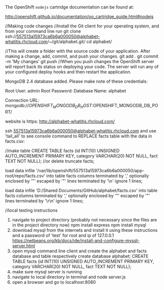 The OpenShift `nodejs` cartridge documentation can be found at:

http://openshift.github.io/documentation/oo_cartridge_guide.html#nodejs


//Making code changes
//Install the Git client for your operating system, and from your command line run
git clone ssh://557513a15973ca6b6a000050@alphabet-whatitis.rhcloud.com/~/git/alphabet.git/
cd alphabet/

//This will create a folder with the source code of your application. After making a change, add, commit, and push your changes.
git add .
git commit -m 'My changes'
git push
//When you push changes the OpenShift server will report back its status on deploying your code. The server will run any of your configured deploy hooks and then restart the application.

MongoDB 2.4 database added.  Please make note of these credentials:

   Root User:     admin
   Root Password: 
   Database Name: alphabet

Connection URL: mongodb://$OPENSHIFT_MONGODB_DB_HOST:$OPENSHIFT_MONGODB_DB_PORT/

website is https:
http://alphabet-whatitis.rhcloud.com/

ssh 557513a15973ca6b6a000050@alphabet-whatitis.rhcloud.com
and use 'tail_all' to see console
command to REPLACE facts table with the data in facts.csv:


//make table
CREATE TABLE facts (id INT(10) UNSIGNED AUTO_INCREMENT PRIMARY KEY, category VARCHAR(20) NOT NULL, fact TEXT NOT NULL);
//or delete
truncate facts;

load data infile '/var/lib/openshift/557513a15973ca6b6a000050/app-root/repo/facts.csv' into table facts columns terminated by ',' optionally enclosed by '"' escaped by '"' lines terminated by '\n' ignore 1 lines;

load data infile 'D:/Shared Documents/GitHub/alphabet/facts.csv' into table facts columns terminated by ',' optionally enclosed by '"' escaped by '"' lines terminated by '\r\n' ignore 1 lines;

//local testing instructions
1. navigate to project directory (probably not necessary since the files are in the project directory now)
npm install express
npm install mysql
2. download mysql from the internets and install it using these instructions and a password of 'test' for root and ip of 127.0.0.1
https://netbeans.org/kb/docs/ide/install-and-configure-mysql-server.html
3. open mysql command line client and create the alphabet and facts database and table respectively
create database alphabet;
CREATE TABLE facts (id INT(10) UNSIGNED AUTO_INCREMENT PRIMARY KEY, category VARCHAR(20) NOT NULL, fact TEXT NOT NULL);
4. make sure mysql server is running
5. navigate to local directory in terminal and 
node server.js
6. open a browser and go to localhost:8080
